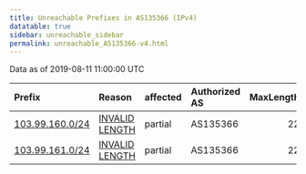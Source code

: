 ```yaml
---
title: Unreachable Prefixes in AS135366 (IPv4)
datatable: true
sidebar: unreachable_sidebar
permalink: unreachable_AS135366-v4.html
---
```


Data as of 2019-08-11 11:00:00 UTC


<div class="datatable-begin"></div>

| Prefix                                                   | Reason                                                                                                     | affected   | Authorized AS   |   MaxLength | Anchor                                       |   unreachable /24s |
|:---------------------------------------------------------|:-----------------------------------------------------------------------------------------------------------|:-----------|:----------------|------------:|:---------------------------------------------|-------------------:|
| [103.99.160.0/24](https://stat.ripe.net/103.99.160.0/24) | [INVALID LENGTH](https://rpki-validator.ripe.net/announcement-preview?asn=AS135366&prefix=103.99.160.0/24) | partial    | AS135366        |          22 | [APNIC](unreachable_APNIC_RPKI_Root-v4.html) |                  1 |
| [103.99.161.0/24](https://stat.ripe.net/103.99.161.0/24) | [INVALID LENGTH](https://rpki-validator.ripe.net/announcement-preview?asn=AS135366&prefix=103.99.161.0/24) | partial    | AS135366        |          22 | [APNIC](unreachable_APNIC_RPKI_Root-v4.html) |                  1 |

<div class="datatable-end"></div>